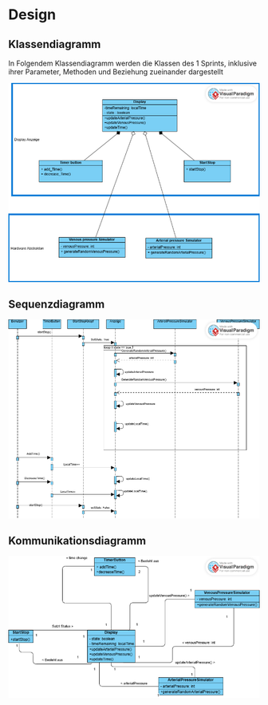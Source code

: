 # Design

## Klassendiagramm

In Folgendem Klassendiagramm werden die Klassen des 1 Sprints, inklusive ihrer Parameter, Methoden und Beziehung zueinander dargestellt

![Klassendiagramm](../referenziert/Design/Klassendiagramm.png)

## Sequenzdiagramm

![SequenzDiagramm](../referenziert/Design/Sequenzdiagramm.png)

## Kommunikationsdiagramm

![SequenzDiagramm](../referenziert/Design/Kommunikationsdiagramm.png)
